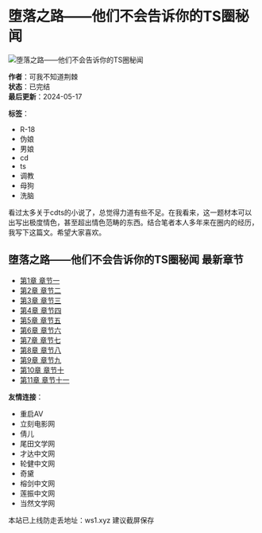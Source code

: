 # 堕落之路——他们不会告诉你的TS圈秘闻

![堕落之路——他们不会告诉你的TS圈秘闻](/storage/topic/20240517/b4a028324318cffd8d96936d1d3135f1.jpg)

**作者**：可我不知道荆棘  
**状态**：已完结  
**最后更新**：2024-05-17  

**标签**：  
- R-18  
- 伪娘  
- 男娘  
- cd  
- ts  
- 调教  
- 母狗  
- 洗脑  

看过太多关于cdts的小说了，总觉得力道有些不足。在我看来，这一题材本可以出写出极度情色，甚至超出情色范畴的东西。结合笔者本人多年来在圈内的经历，我写下这篇文。希望大家喜欢。  

## 堕落之路——他们不会告诉你的TS圈秘闻 最新章节

- [第1章 章节一](#)  
- [第2章 章节二](#)  
- [第3章 章节三](#)  
- [第4章 章节四](#)  
- [第5章 章节五](#)  
- [第6章 章节六](#)  
- [第7章 章节七](#)  
- [第8章 章节八](#)  
- [第9章 章节九](#)  
- [第10章 章节十](#)  
- [第11章 章节十一](#)  

**友情连接**：  
- 重启AV  
- 立刻电影网  
- 倩儿  
- 尾田文学网  
- 才达中文网  
- 轮健中文网  
- 奇黛  
- 榕剑中文网  
- 莲振中文网  
- 当然文学网  

本站已上线防走丢地址：ws1.xyz 建议截屏保存